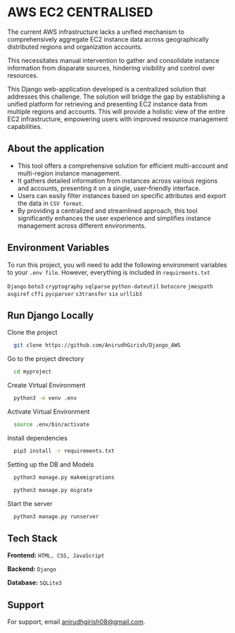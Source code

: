 
# AWS EC2 CENTRALISED

The current AWS infrastructure lacks a unified mechanism to comprehensively aggregate EC2 instance data across geographically distributed regions and organization accounts.

This necessitates manual intervention to gather and consolidate instance information from disparate sources, hindering visibility and control over resources.

This Django web-application developed is a centralized solution that addresses this challenge. The solution will bridge the gap by establishing a unified platform for retrieving and presenting EC2 instance data from multiple regions and accounts. This will provide a holistic view of the entire EC2 infrastructure, empowering users with improved resource management capabilities.


## About the application

* This tool offers a comprehensive solution for efficient multi-account and multi-region instance management.
* It gathers detailed information from instances across various regions and accounts, presenting it on a single, user-friendly interface. 
* Users can easily filter instances based on specific attributes and export the data in `CSV format`. 
* By providing a centralized and streamlined approach, this tool significantly enhances the user experience and simplifies instance management across different environments.


## Environment Variables

To run this project, you will need to add the following environment variables to your `.env file`. However, everything is included in `requirments.txt`

`Django`
`boto3`
`cryptography`
`sqlparse`
`python-dateutil`
`botocore`
`jmespath`
`asgiref`
`cffi`
`pycparser`
`s3transfer`
`six`
`urllib3`


## Run Django Locally

Clone the project

```bash
  git clone https://github.com/AnirudhGirish/Django_AWS
```

Go to the project directory

```bash
  cd myproject
```

Create Virtual Environment

```bash
  python3 -m venv .env
```

Activate Virtual Environment

```bash
  source .env/bin/activate
```

Install dependencies

```bash
  pip3 install -r requirements.txt
```

Setting up the DB and Models

```bash
  python3 manage.py makemigrations
```

```bash
  python3 manage.py migrate
```

Start the server

```bash
  python3 manage.py runserver
```


## Tech Stack

**Frontend:** `HTML, CSS, JavaScript`

**Backend:** `Django`

**Database:** `SQLite3`


## Support

For support, email anirudhgirish08@gmail.com.

